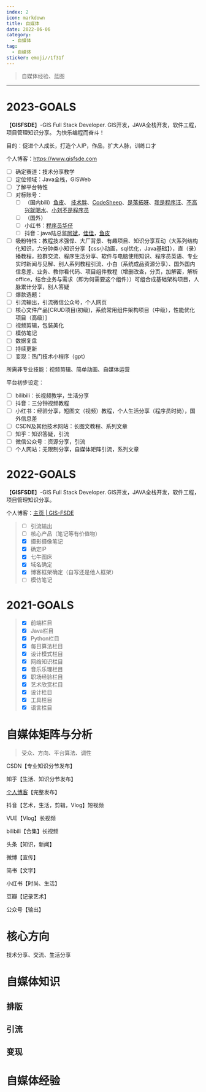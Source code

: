 ```yaml
---
index: 2
icon: markdown
title: 自媒体
date: 2022-06-06
category:
  - 自媒体
tag:
  - 自媒体
sticker: emoji//1f31f
---
```


> 自媒体经验、蓝图
> <!-- more -->

---
# **2023-GOALS**   

【**GISFSDE**】-GIS Full Stack Developer. GIS开发，JAVA全栈开发，软件工程，项目管理知识分享。
为快乐编程而奋斗！

目的：促进个人成长，打造个人IP，作品，扩大人脉，训练口才

个人博客：https://www.gisfsde.com
+ [ ] 确定赛道：技术分享教学
+ [ ] 定位领域：Java全栈，GISWeb
+ [ ] 了解平台特性
+ [ ] 对标账号：
	+ [ ] （国内bili）[鱼皮](https://space.bilibili.com/12890453/?spm_id_from=333.999.0.0)、 [技术胖](https://space.bilibili.com/165659472/?spm_id_from=333.999.0.0)、[CodeSheep](https://space.bilibili.com/384068749/?spm_id_from=333.999.0.0)、[是落拓呀](https://space.bilibili.com/43276908/?spm_id_from=333.999.0.0)、[我是程序汪](https://space.bilibili.com/83853950/?spm_id_from=333.999.0.0)、[不高兴就喝水](https://space.bilibili.com/412704776/?spm_id_from=333.999.0.0)、[小刘不是程序员](https://space.bilibili.com/519550178?spm_id_from=333.337.0.0)  
	+ [ ] （国外）
	+ [ ] 小红书：[程序员华仔](https://www.xiaohongshu.com/user/profile/604c2003000000000100225d)
	+ [ ] 抖音：java陆总监[阿斌](https://www.douyin.com/user/MS4wLjABAAAA0VPScPz6NfgTCKstkkGr5RS6tsAC8PgpVT7F_Rb2XwA)，[佳佳](https://www.douyin.com/user/MS4wLjABAAAALixG1AVcVz7QSwBFCZaJxmASsODaZqAueY33q3B9frNiDnIv21a1IYmSHZ9A0VkF)，[鱼皮](https://www.douyin.com/user/MS4wLjABAAAAkGPUlxhANi-quQ-g2HAFIHVArZmHUNeyutqfY_bKvS0)
+ [ ] 吸粉特性：教程技术强悍、大厂背景、有趣项目、知识分享互动（大系列结构化知识，六分钟类小知识分享【css小动画，sql优化，Java基础】），直（录）播教程，拉群交流、程序生活分享、软件与电脑使用知识、程序员英语、专业实时新闻与见解、别人系列教程引流、小白（系统成品资源分享）、国外国内信息差、业务、教你看代码、项目组件教程（增删改查，分页，加解密，解析office，结合业务与需求（即为何需要这个组件））可组合成基础架构项目，人脉累计分享，别人答疑
+ [ ] 爆款选题：
+ [ ] 引流输出，引流微信公众号，个人网页
+ [ ] 核心文件产品[CRUD项目(初级)，系统常用组件架构项目（中级），性能优化项目（高级）]
+ [ ] 视频剪辑，包装美化
+ [ ] 模仿笔记
+ [ ] 数据复盘
+ [ ] 持续更新
+ [ ] 变现：热门技术小程序（gpt）

所需非专业技能：视频剪辑、简单动画、自媒体运营

平台初步设定：
+ [ ] bilibili：长视频教学，生活分享
+ [ ] 抖音：三分钟视频教程
+ [ ] 小红书：经验分享，短图文（视频）教程，个人生活分享（程序员时尚），国外信息差
+ [ ] CSDN及其他技术网站：长图文教程、系列文章
+ [ ] 知乎：知识答疑，引流
+ [ ] 微信公众号：资源分享，引流
+ [ ] 个人网站：无限制分享，自媒体矩阵引流，系列文章
# **2022-GOALS**   

【**GISFSDE**】-GIS Full Stack Developer. GIS开发，JAVA全栈开发，软件工程，项目管理知识分享。

个人博客：[主页 | GIS-FSDE](https://www.gisfsde.com)
>+ [ ] 引流输出
>+ [ ] 核心产品（笔记等有价值物）
>+ [x] 摄影摄像笔记
>+ [x] 确定IP
>+ [x] 七牛图床
>+ [x] 域名确定
>+ [x] 博客框架确定（自写还是他人框架）
>+ [ ] 模仿笔记

# **2021-GOALS**              

>+ [x] 前端栏目
>+ [x] Java栏目
>+ [x] Python栏目
>+ [x] 每日算法栏目
>+ [x] 设计模式栏目
>+ [x] 网络知识栏目
>+ [x] 音乐乐理栏目
>+ [x] 职场经验栏目
>+ [x] 艺术欣赏栏目
>+ [x] 设计栏目
>+ [x] 工具栏目
>+ [x] 语言栏目

# 自媒体矩阵与分析

> 受众、方向、平台算法、调性

CSDN【专业知识分节发布】

知乎【生活、知识分节发布】

[个人博客](www.gisfsde.com)【完整发布】

抖音【艺术，生活，剪辑，Vlog】短视频

VUE【Vlog】长视频

bilibili【合集】长视频

头条【知识，新闻】

微博【宣传】

简书【文字】

小红书【时尚、生活】

豆瓣【记录艺术】

公众号【输出】

# 核心方向

技术分享、交流、生活分享

# 自媒体知识

## 排版

## 引流

## 变现

# 自媒体经验



